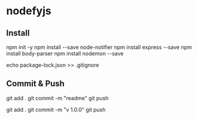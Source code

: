 # nodefyjs

## Install
npm init -y
npm install --save node-notifier
npm install express --save
npm install body-parser
npm install nodemon --save

echo package-lock.json >> .gitignore

## Commit & Push
git add .
git commit -m "readme"
git push

git add .
git commit -m "v 1.0.0"
git push